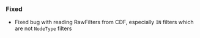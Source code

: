 
### Fixed

- Fixed bug with reading RawFilters from CDF, especially `IN` filters
which are not `NodeType` filters